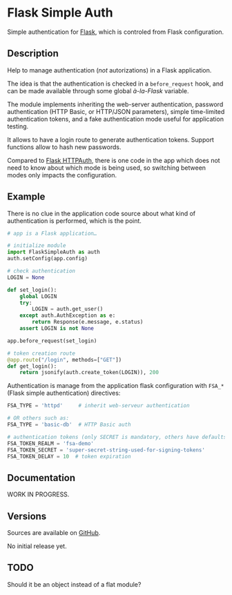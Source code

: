 # Flask Simple Auth

Simple authentication for [Flask](https://flask.palletsprojects.com/),
which is controled from Flask configuration.

## Description

Help to manage authentication (*not* autorizations) in a Flask application.

The idea is that the authentication is checked in a `before_request` hook,
and can be made available through some global *à-la-Flask* variable.

The module implements inheriting the web-server authentication,
password authentication (HTTP Basic, or HTTP/JSON parameters),
simple time-limited authentication tokens, and
a fake authentication mode useful for application testing.

It allows to have a login route to generate authentication tokens.
Support functions allow to hash new passwords.

Compared to [Flask HTTPAuth](https://github.com/miguelgrinberg/Flask-HTTPAuth),
there is one code in the app which does not need to know about which mode
is being used, so switching between modes only impacts the configuration.

## Example

There is no clue in the application code source about what kind of
authentication is performed, which is the point.

```Python
# app is a Flask application…

# initialize module
import FlaskSimpleAuth as auth
auth.setConfig(app.config)

# check authentication
LOGIN = None

def set_login():
    global LOGIN
    try:
        LOGIN = auth.get_user()    
    except auth.AuthException as e:
        return Response(e.message, e.status)
    assert LOGIN is not None

app.before_request(set_login)

# token creation route
@app.route("/login", methods=["GET"])
def get_login():
    return jsonify(auth.create_token(LOGIN)), 200
```

Authentication is manage from the application flask configuration
with `FSA_*` (Flask simple authentication) directives:

```Python
FSA_TYPE = 'httpd'     # inherit web-serveur authentication

# OR others such as:
FSA_TYPE = 'basic-db'  # HTTP Basic auth

# authentication tokens (only SECRET is mandatory, others have defaults)
FSA_TOKEN_REALM = 'fsa-demo'
FSA_TOKEN_SECRET = 'super-secret-string-used-for-signing-tokens'
FSA_TOKEN_DELAY = 10  # token expiration
```

## Documentation

WORK IN PROGRESS.

## Versions

Sources are available on [GitHub](https://github.com/zx80/flask-simple-auth).

No initial release yet.

## TODO

Should it be an object instead of a flat module?
